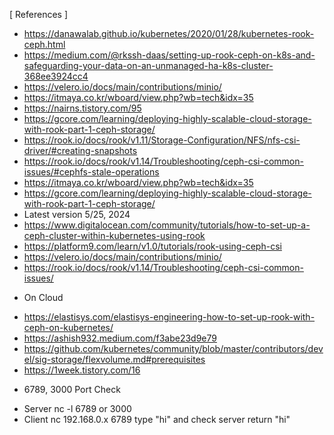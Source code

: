 
[ References ]

- https://danawalab.github.io/kubernetes/2020/01/28/kubernetes-rook-ceph.html
- https://medium.com/@rkssh-daas/setting-up-rook-ceph-on-k8s-and-safeguarding-your-data-on-an-unmanaged-ha-k8s-cluster-368ee3924cc4
- https://velero.io/docs/main/contributions/minio/
- https://itmaya.co.kr/wboard/view.php?wb=tech&idx=35
- https://nairns.tistory.com/95
- https://gcore.com/learning/deploying-highly-scalable-cloud-storage-with-rook-part-1-ceph-storage/
- https://rook.io/docs/rook/v1.11/Storage-Configuration/NFS/nfs-csi-driver/#creating-snapshots
- https://rook.io/docs/rook/v1.14/Troubleshooting/ceph-csi-common-issues/#cephfs-stale-operations
- https://itmaya.co.kr/wboard/view.php?wb=tech&idx=35
- https://gcore.com/learning/deploying-highly-scalable-cloud-storage-with-rook-part-1-ceph-storage/
- Latest version 5/25, 2024
- https://www.digitalocean.com/community/tutorials/how-to-set-up-a-ceph-cluster-within-kubernetes-using-rook
- https://platform9.com/learn/v1.0/tutorials/rook-using-ceph-csi
- https://velero.io/docs/main/contributions/minio/
- https://rook.io/docs/rook/v1.14/Troubleshooting/ceph-csi-common-issues/


* On Cloud
- https://elastisys.com/elastisys-engineering-how-to-set-up-rook-with-ceph-on-kubernetes/
- https://ashish932.medium.com/f3abe23d9e79
- https://github.com/kubernetes/community/blob/master/contributors/devel/sig-storage/flexvolume.md#prerequisites
- https://1week.tistory.com/16

* 6789, 3000 Port Check
- Server nc -l 6789 or 3000
- Client nc 192.168.0.x 6789
  type "hi" and check server return "hi"
